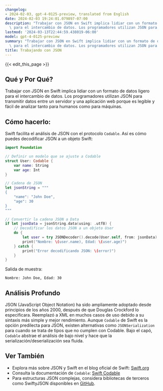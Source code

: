 ```yaml
---
changelog:
- 2024-02-03, gpt-4-0125-preview, translated from English
date: 2024-02-03 19:24:01.079897-07:00
description: "Trabajar con JSON en Swift implica lidiar con un formato de datos ligero\
  \ para el intercambio de datos. Los programadores utilizan JSON para transmitir\u2026"
lastmod: '2024-03-13T22:44:59.438019-06:00'
model: gpt-4-0125-preview
summary: "Trabajar con JSON en Swift implica lidiar con un formato de datos ligero\
  \ para el intercambio de datos. Los programadores utilizan JSON para transmitir\u2026"
title: Trabajando con JSON
---
```


{{< edit_this_page >}}

## Qué y Por Qué?

Trabajar con JSON en Swift implica lidiar con un formato de datos ligero para el intercambio de datos. Los programadores utilizan JSON para transmitir datos entre un servidor y una aplicación web porque es legible y fácil de analizar tanto para humanos como para máquinas.

## Cómo hacerlo:

Swift facilita el análisis de JSON con el protocolo `Codable`. Así es cómo puedes decodificar JSON a un objeto Swift:

```Swift
import Foundation

// Definir un modelo que se ajuste a Codable
struct User: Codable {
    var name: String
    var age: Int
}

// Cadena de JSON
let jsonString = """
{
    "name": "John Doe",
    "age": 30
}
"""

// Convertir la cadena JSON a Data
if let jsonData = jsonString.data(using: .utf8) {
    // Decodificar los datos JSON a un objeto User
    do {
        let user = try JSONDecoder().decode(User.self, from: jsonData)
        print("Nombre: \(user.name), Edad: \(user.age)")
    } catch {
        print("Error decodificando JSON: \(error)")
    }
}
```

Salida de muestra:
```
Nombre: John Doe, Edad: 30
```

## Análisis Profundo

JSON (JavaScript Object Notation) ha sido ampliamente adoptado desde principios de los años 2000, después de que Douglas Crockford lo especificara. Reemplazó a XML en muchos casos de uso debido a su sintaxis más simple y mejor rendimiento. Aunque `Codable` de Swift es la opción predilecta para JSON, existen alternativas como `JSONSerialization` para cuando se trata de tipos que no cumplen con Codable. Bajo el capó, `Codable` abstrae el análisis de bajo nivel y hace que la serialización/deserialización sea fluida.

## Ver También

- Explora más sobre JSON y Swift en el blog oficial de Swift: [Swift.org](https://swift.org/blog/)
- Consulta la documentación de `Codable`: [Swift Codable](https://developer.apple.com/documentation/swift/codable)
- Para estructuras JSON complejas, considera bibliotecas de terceros como SwiftyJSON disponibles en [GitHub](https://github.com/SwiftyJSON/SwiftyJSON).
